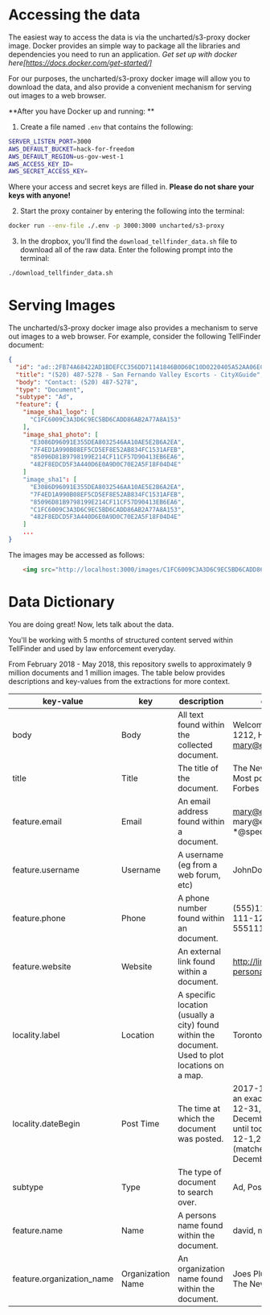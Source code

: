 # Accessing the data

The easiest way to access the data is via the uncharted/s3-proxy docker image. Docker provides an simple way to package all the libraries and dependencies you need to run an application. *Get set up with docker here[https://docs.docker.com/get-started/]*

For our purposes, the uncharted/s3-proxy docker image will allow you to download the data, and also provide a convenient mechanism for serving out images to a web browser. 

**After you have Docker up and running: **

1. Create a file named `.env` that contains the following:
```bash
SERVER_LISTEN_PORT=3000
AWS_DEFAULT_BUCKET=hack-for-freedom
AWS_DEFAULT_REGION=us-gov-west-1
AWS_ACCESS_KEY_ID=
AWS_SECRET_ACCESS_KEY=
```
Where your access and secret keys are filled in.  **Please do not share your keys with anyone!**

2. Start the proxy container by entering the following into the terminal:
```bash
docker run --env-file ./.env -p 3000:3000 uncharted/s3-proxy
```

3. In the dropbox, you'll find the `download_tellfinder_data.sh` file to download all of the raw data. Enter the following prompt into the terminal: 
```bash
./download_tellfinder_data.sh
```

# Serving Images

The uncharted/s3-proxy docker image also provides a mechanism to serve out images to a web browser.  For example, consider the following TellFinder document:
```json
{
  "id": "ad::2FB74A68422AD1BDEFCC356DD71141846B0D60C10D0220405A52AA06ECFAD9F8",
  "title": "(520) 487-5278 - San Fernando Valley Escorts - CityXGuide",
  "body": "Contact: (520) 487-5278",
  "type": "Document",
  "subtype": "Ad",
  "feature": {
    "image_sha1_logo": [
      "C1FC6009C3A3D6C9EC5BD6CADD86AB2A77A8A153"
    ],
    "image_sha1_photo": [
      "E3086D96091E355DEA8032546AA10AE5E2B6A2EA",
      "7F4ED1A990B08EF5CD5EF8E52AB834FC1531AFEB",
      "85096D81B9798199E214CF11CF57D90413EB6EA6",
      "482F8EDCD5F3A440D6E0A9D0C70E2A5F18F04D4E"
    ]
    "image_sha1": [
      "E3086D96091E355DEA8032546AA10AE5E2B6A2EA",
      "7F4ED1A990B08EF5CD5EF8E52AB834FC1531AFEB",
      "85096D81B9798199E214CF11CF57D90413EB6EA6",
      "C1FC6009C3A3D6C9EC5BD6CADD86AB2A77A8A153",
      "482F8EDCD5F3A440D6E0A9D0C70E2A5F18F04D4E"
    ]
    ...
}
```
The images may be accessed as follows:
```html
	<img src="http://localhost:3000/images/C1FC6009C3A3D6C9EC5BD6CADD86AB2A77A8A153">
```

#  Data Dictionary	

You are doing great! Now, lets talk about the data. 

You'll be working with 5 months of structured content served within TellFinder and used by law enforcement everyday. 

From February 2018 - May 2018, this repository swells to approximately 9 million documents and 1 million images. The table below provides descriptions and key-values from the extractions for more context.

| key-value                 | key               | description                                                  | example                                                      |
| ------------------------- | ----------------- | ------------------------------------------------------------ | ------------------------------------------------------------ |
| body                      | Body              | All text found within the collected document.                | Welcome, 555-111-1212, Hello There, mary@example.com         |
| title                     | Title             | The title of the document.                                   | The New York Times, Most popular stories - Forbes            |
| feature.email             | Email             | An email address found within a document.                    | mary@example.com, mary@example.*, *@specificdomain.com       |
| feature.username          | Username          | A username (eg from a web forum, etc)                        | JohnDoe_1975                                                 |
| feature.phone             | Phone             | A phone number found within an document.                     | (555)111-1212, 555-111-1212, 5551111212, etc                 |
| feature.website           | Website           | An external link found within a document.                    | http://link-to-my-personal-website.com                       |
| locality.label            | Location          | A specific location (usually a city) found within the document. Used to plot locations on a map. | Toronto, ON, Canada                                          |
| locality.dateBegin        | Post Time         | The time at which the document was posted.                   | 2017-12-31 (match an exact day), [2016-12-31,] (matches from December 31st, 2016 until today), [2016-12-1,2016-12-31] (matches the month of December 2016) |
| subtype                   | Type              | The type of document to search over.                         | Ad, Post, etc                                                |
| feature.name              | Name              | A persons name found within the document.                    | david, mya, fiona                                            |
| feature.organization_name | Organization Name | An organization name found within the document.              | Joes Plumbing Service, The New York Yankees                  |